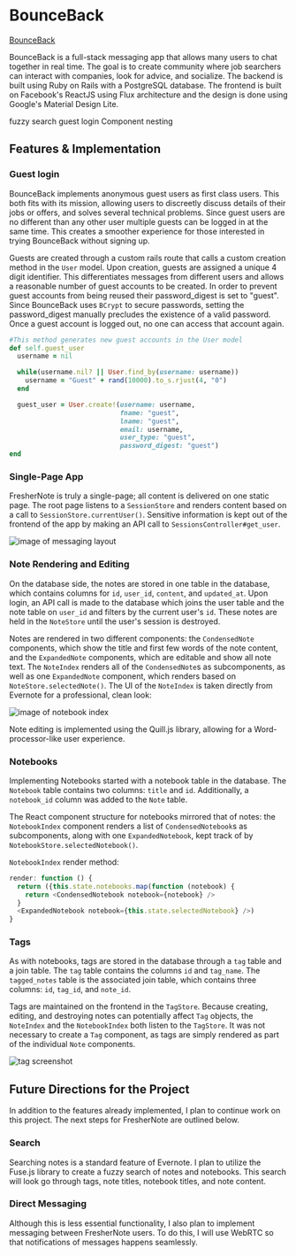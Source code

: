 # BounceBack

[BounceBack][heroku]

[heroku]: http://bounce_back.work

BounceBack is a full-stack messaging app that allows many users to chat together in real time. The goal is to create community where job searchers can interact with companies, look for advice, and socialize. The backend is built using Ruby on Rails with a PostgreSQL database.   The frontend is built on Facebook's ReactJS using Flux architecture and the design is done using Google's Material Design Lite.

fuzzy search
guest login
Component nesting

## Features & Implementation

### Guest login

BounceBack implements anonymous guest users as first class users. This both fits with its mission, allowing users to discreetly discuss details of their jobs or offers, and solves several technical problems. Since guest users are no different than any other user multiple guests can be logged in at the same time. This creates a smoother experience for those interested in trying BounceBack without signing up.

Guests are created through a custom rails route that calls a custom creation method in the `User` model. Upon creation, guests are assigned a unique 4 digit identifier. This differentiates messages from different users and allows a reasonable number of guest accounts to be created. In order to prevent guest accounts from being reused their password_digest is set to "guest". Since BounceBack uses `BCrypt` to secure passwords, setting the password_digest manually precludes the existence of a valid password. Once a guest account is logged out, no one can access that account again.

```ruby
#This method generates new guest accounts in the User model
def self.guest_user
  username = nil

  while(username.nil? || User.find_by(username: username))
    username = "Guest" + rand(10000).to_s.rjust(4, "0")
  end

  guest_user = User.create!(username: username,
                            fname: "guest",
                            lname: "guest",
                            email: username,
                            user_type: "guest",
                            password_digest: "guest")
end
```

### Single-Page App

FresherNote is truly a single-page; all content is delivered on one static page.  The root page listens to a `SessionStore` and renders content based on a call to `SessionStore.currentUser()`.  Sensitive information is kept out of the frontend of the app by making an API call to `SessionsController#get_user`.

![image of messaging layout](https://github.com/a-paulson/BounceBack/tree/master/docs/app_view.png)


### Note Rendering and Editing

  On the database side, the notes are stored in one table in the database, which contains columns for `id`, `user_id`, `content`, and `updated_at`.  Upon login, an API call is made to the database which joins the user table and the note table on `user_id` and filters by the current user's `id`.  These notes are held in the `NoteStore` until the user's session is destroyed.  

  Notes are rendered in two different components: the `CondensedNote` components, which show the title and first few words of the note content, and the `ExpandedNote` components, which are editable and show all note text.  The `NoteIndex` renders all of the `CondensedNote`s as subcomponents, as well as one `ExpandedNote` component, which renders based on `NoteStore.selectedNote()`. The UI of the `NoteIndex` is taken directly from Evernote for a professional, clean look:  

![image of notebook index](https://github.com/appacademy/sample-project-proposal/blob/master/docs/noteIndex.png)

Note editing is implemented using the Quill.js library, allowing for a Word-processor-like user experience.

### Notebooks

Implementing Notebooks started with a notebook table in the database.  The `Notebook` table contains two columns: `title` and `id`.  Additionally, a `notebook_id` column was added to the `Note` table.  

The React component structure for notebooks mirrored that of notes: the `NotebookIndex` component renders a list of `CondensedNotebook`s as subcomponents, along with one `ExpandedNotebook`, kept track of by `NotebookStore.selectedNotebook()`.  

`NotebookIndex` render method:

```javascript
render: function () {
  return ({this.state.notebooks.map(function (notebook) {
    return <CondensedNotebook notebook={notebook} />
  }
  <ExpandedNotebook notebook={this.state.selectedNotebook} />)
}
```

### Tags

As with notebooks, tags are stored in the database through a `tag` table and a join table.  The `tag` table contains the columns `id` and `tag_name`.  The `tagged_notes` table is the associated join table, which contains three columns: `id`, `tag_id`, and `note_id`.  

Tags are maintained on the frontend in the `TagStore`.  Because creating, editing, and destroying notes can potentially affect `Tag` objects, the `NoteIndex` and the `NotebookIndex` both listen to the `TagStore`.  It was not necessary to create a `Tag` component, as tags are simply rendered as part of the individual `Note` components.  

![tag screenshot](https://github.com/appacademy/sample-project-proposal/blob/master/docs/tagScreenshot.png)

## Future Directions for the Project

In addition to the features already implemented, I plan to continue work on this project.  The next steps for FresherNote are outlined below.

### Search

Searching notes is a standard feature of Evernote.  I plan to utilize the Fuse.js library to create a fuzzy search of notes and notebooks.  This search will look go through tags, note titles, notebook titles, and note content.  

### Direct Messaging

Although this is less essential functionality, I also plan to implement messaging between FresherNote users.  To do this, I will use WebRTC so that notifications of messages happens seamlessly.  
